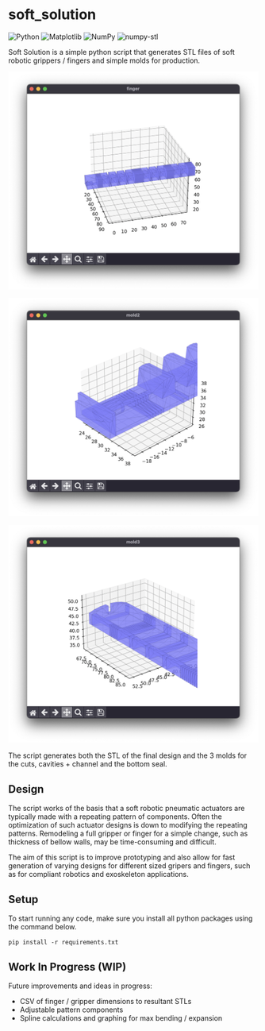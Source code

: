 # soft_solution

<div>
<img alt="Python" src="https://img.shields.io/badge/-Python-%233776AB?logo=Python&logoColor=white">
<img alt="Matplotlib" src="https://img.shields.io/badge/-Matplotlib-%231f77b4?logo=matplotlib&logoColor=white">
<img alt="NumPy" src="https://img.shields.io/badge/-NumPy-%2312130f?logo=numpy&logoColor=white">
<img alt="numpy-stl" src="https://img.shields.io/badge/-numpy--stl-%2357A143">
</div>

Soft Solution is a simple python script that generates STL files of soft robotic grippers / fingers
and simple molds for production.

![finger_example.png](pictures%2Ffinger_example.png)

![mold_example_1_of_2.png](pictures%2Fmold_example_1_of_2.png)

![mold_example_2_of_2.png](pictures%2Fmold_example_2_of_2.png)

The script generates both the STL of the final design and the 3 molds for the cuts, cavities +
channel and the bottom seal.

## Design

The script works of the basis that a soft robotic pneumatic actuators are typically made with a
repeating pattern of components. Often the optimization of such actuator designs is down to
modifying the repeating patterns. Remodeling a full gripper or finger for a simple change, such as
thickness of bellow walls, may be time-consuming and difficult.

The aim of this script is to improve prototyping and also allow for fast generation of varying
designs for different sized gripers and fingers, such as for compliant robotics and exoskeleton
applications.

## Setup

To start running any code, make sure you install all python packages using the command below.

```shell
pip install -r requirements.txt
```

## Work In Progress (WIP)

Future improvements and ideas in progress:

- CSV of finger / gripper dimensions to resultant STLs
- Adjustable pattern components
- Spline calculations and graphing for max bending / expansion
